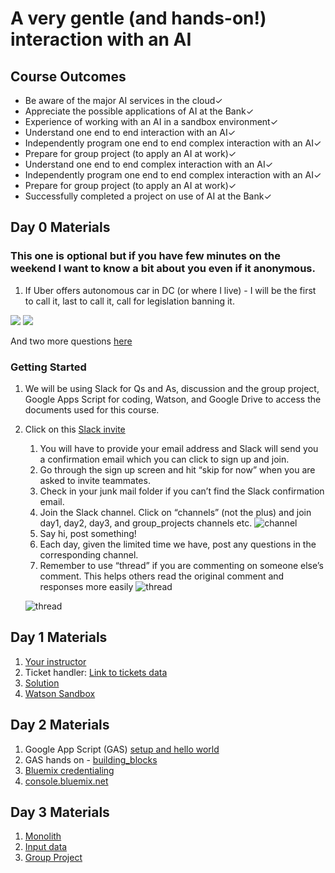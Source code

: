 # A very gentle (and hands-on!) interaction with an AI

## Course Outcomes
- Be aware of the major AI services in the cloud✓
- Appreciate the possible applications of AI at the Bank✓
- Experience of working with an AI in a sandbox environment✓
- Understand one end to end interaction with an AI✓
- Independently program  one end to end complex interaction with an AI✓
- Prepare for group project (to apply an AI at work)✓
- Understand one end to end complex interaction with an AI✓
- Independently program  one end to end complex interaction with an AI✓
- Prepare for group project (to apply an AI at work)✓
- Successfully completed a project on use of AI at the Bank✓

## Day 0 Materials
### This one is optional but if you have few minutes on the weekend  I want to know a bit about you even if it anonymous.
1. If Uber offers autonomous car in DC (or where I live) - I will be the first to call it, last to call it, call for legislation banning it.

 
[![](https://api.gh-polls.com/poll/01CD79N5HRFRYHQVF9BD2AC57K/Ban)](https://api.gh-polls.com/poll/01CD79N5HRFRYHQVF9BD2AC57K/Ban/vote)
[![](https://api.gh-polls.com/poll/01CD79N5HRFRYHQVF9BD2AC57K/Don't%20Ban)](https://api.gh-polls.com/poll/01CD79N5HRFRYHQVF9BD2AC57K/Don't%20Ban/vote)

And two more questions [here](https://goo.gl/forms/5Y5FXFI15fyq2ve93)

### Getting Started
1. We will be using Slack for Qs and As, discussion and the group project, Google Apps Script for coding, Watson, and Google Drive to access the documents used for this course.
1. Click on this [Slack invite](https://join.slack.com/t/learnin60/shared_invite/enQtMzU2NTAxODQ2Njk1LTYyM2ZiMjRhMWNjZGQyNjZkZjc4Zjk0NTY2MDY2OGM3NWQzNGNhY2NmOTljMTQxY2ZjNmIwNTEzMmZmNDdjNjQ) 
    1. You will have to provide your email address and Slack will send you a confirmation email which you can click to sign up and join.
    2. Go through the sign up screen and hit “skip for now” when you are asked to invite teammates. 
    3. Check in your junk mail folder if you can’t find the Slack confirmation email. 
    4. Join the Slack channel. Click on “channels” (not the plus) and join day1, day2, day3, and group_projects channels etc. ![channel](https://www.wikihow.com/images/thumb/9/9a/Join-a-Channel-on-Slack-Step-2.jpg/aid7979219-v4-728px-Join-a-Channel-on-Slack-Step-2.jpg.webp)
    5. Say hi, post something!
    5. Each day, given the limited time we have, post any questions in the corresponding channel. 
    6. Remember to use “thread” if you are commenting on someone else’s comment. This helps others read the original comment and responses more easily ![thread](https://i2.wp.com/davechen.net/wp-content/uploads/2017/01/slack.png?resize=700%2C483)
    
    ![thread](https://www.wikihow.com/images/thumb/4/4d/Reply-to-Slack-Messages-on-Android-Step-5.jpg/aid9780187-v4-900px-Reply-to-Slack-Messages-on-Android-Step-5.jpg)


## Day 1 Materials
1. [Your instructor](https://drive.google.com/file/d/1MLUlrD2G3sjoWtUYGxc_8eKy8iz_5Fgg/view?usp=sharing)
1. Ticket handler: [Link to tickets data](https://docs.google.com/document/d/1wnF9GU-YkcadxdCCMyxJPuyTxKFICZn--H7mEyjlzac/edit?usp=sharing)
1. [Solution](https://docs.google.com/document/d/16rHhAmvs7KolihwcdGnqhiHCVGVpxOoGSQYUBeeCvFc/edit?usp=sharing)
1. [Watson Sandbox](https://tone-analyzer-demo.ng.bluemix.net/)

## Day 2 Materials
1. Google App Script (GAS) [setup and hello world](https://docs.google.com/document/d/1xVp-inLYJlFLMT1mNpNoM9CQR1Y777_R6Fe5t0fFfB8/edit?usp=sharing) 
2. GAS hands on - [building_blocks](https://script.google.com/d/1HTvUeWpRDHKKmPYOW5M0jabQl4tYVH5mpGyEEm0fXyhmRXEuvKDwqDBd/edit?usp=sharing)
1. [Bluemix credentialing](https://docs.google.com/document/d/1U_5xBIWRHTlpNPP9HXr7T59vnm_UIublnJm2uNj2T9g/edit?usp=sharing)
1. [console.bluemix.net](http://console.bluemix.net)

## Day 3 Materials
1. [Monolith](https://script.google.com/d/1_3x5gDdo0adghcUCB4vhij-kK9uMkO3gkaiTw2RC1y7bG5m_aw8qHilW/edit?usp=sharing)
1. [Input data](https://docs.google.com/document/d/1sdRo5Anm53RVOQPyK7nlxWfxx77A2YiNe84j1P9kbU8/edit?usp=sharing)
1. [Group Project](https://docs.google.com/forms/d/e/1FAIpQLScY1fNNX_2lbIlAAySW5T-g5U0zuY_SSgONznAmRsyF4Lrw3w/viewform?usp=sf_link)

